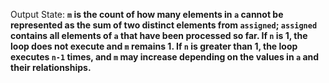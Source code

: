 Output State: **`m` is the count of how many elements in `a` cannot be represented as the sum of two distinct elements from `assigned`; `assigned` contains all elements of `a` that have been processed so far. If `n` is 1, the loop does not execute and `m` remains 1. If `n` is greater than 1, the loop executes `n-1` times, and `m` may increase depending on the values in `a` and their relationships.**